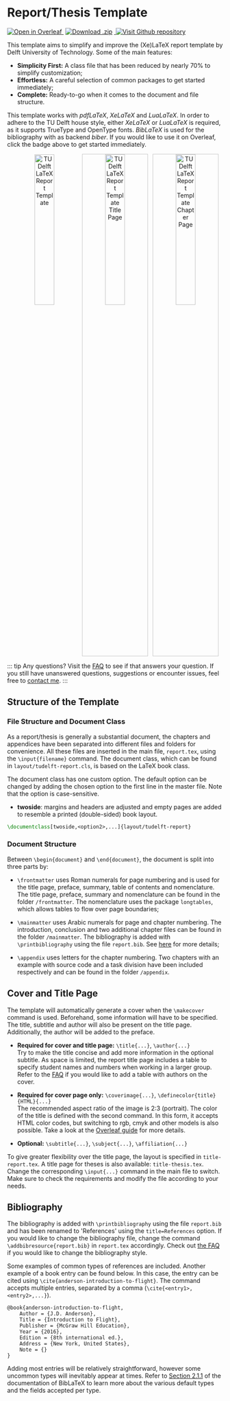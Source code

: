 # Report/Thesis Template

<p>
  <a href="https://www.overleaf.com/docs?snip_uri=https://github.com/dzwaneveld/TU-Delft-Unofficial-Report-Template/archive/master.zip&engine=xelatex" target="_blank" >
    <img alt="Open in Overleaf" src="/badges/open-in-overleaf.svg">
  </a>
  <a href="https://github.com/dzwaneveld/TU-Delft-Unofficial-Report-Template/archive/master.zip" >
    <img alt="Download .zip" src="/badges/download-zip.svg" hspace="4">
  </a>
  <a href="https://github.com/dzwaneveld/TU-Delft-Unofficial-Report-Template" target="_blank">
    <img alt="Visit Github repository" src="/badges/visit-github-repository.svg">
  </a>
</p>

This template aims to simplify and improve the (Xe)LaTeX report template by Delft University of Technology. Some of the main features:

* **Simplicity First:** A class file that has been reduced by nearly 70% to simplify customization;
* **Effortless:** A careful selection of common packages to get started immediately;
* **Complete:** Ready-to-go when it comes to the document and file structure.

This template works with _pdfLaTeX_, _XeLaTeX_ and _LuaLaTeX_. In order to adhere to the TU Delft house style, either _XeLaTeX_ or _LuaLaTeX_ is required, as it supports TrueType and OpenType fonts. _BibLaTeX_ is used for the bibliography with as backend _biber_. If you would like to use it on Overleaf, click the badge above to get started immediately.

<p align="center">
  <img alt="TU Delft LaTeX Report Template" src="/images/report-template.jpg" width="30%" style='border:1px solid transparent'>
&nbsp;
  <img alt="TU Delft LaTeX Report Template Title Page" src="/images/report-template-title.jpg" width="30%" style='border:1px solid #c7c7c7'>
&nbsp;
  <img alt="TU Delft LaTeX Report Template Chapter Page" src="/images/report-template-chapter.jpg" width="30%" style='border:1px solid #c7c7c7'>
</p>

::: tip Any questions?
Visit the [FAQ](/report/faq.html) to see if that answers your question. If you still have unanswered questions, suggestions or encounter issues, feel free to [contact me](/contact.html).
:::

## Structure of the Template

### File Structure and Document Class

As a report/thesis is generally a substantial document, the chapters and appendices have been separated into different files and folders for convenience. All these files are inserted in the main file, `report.tex`, using the `\input{filename}` command. The document class, which can be found in `layout/tudelft-report.cls`, is based on the LaTeX book class.

The document class has one custom option. The default option can be changed by adding the chosen option to the first line in the master file. Note that the option is case-sensitive.

- **twoside**: margins and headers are adjusted and empty pages are added to resemble a printed (double-sided) book layout.

```latex
\documentclass[twoside,<option2>,...]{layout/tudelft-report}
```

### Document Structure

Between `\begin{document}` and `\end{document}`, the document is split into three parts by:

- `\frontmatter` uses Roman numerals for page numbering and is used for the title page, preface, summary, table of contents and nomenclature. The title page, preface, summary and nomenclature can be found in the folder `/frontmatter`. The nomenclature uses the package `longtables`, which allows tables to flow over page boundaries;

- `\mainmatter` uses Arabic numerals for page and chapter numbering. The introduction, conclusion and two additional chapter files can be found in the folder `/mainmatter`. The bibliography is added with `\printbibliography` using the file `report.bib`. See [here](/report/#bibliography) for more details;

- `\appendix` uses letters for the chapter numbering. Two chapters with an example with source code and a task division have been included respectively and can be found in the folder `/appendix`.

## Cover and Title Page

The template will automatically generate a cover when the `\makecover` command is used. Beforehand, some information will have to be specified. The title, subtitle and author will also be present on the title page. Additionally, the author will be added to the preface.

- **Required for cover and title page:** `\title{...}`, `\author{...}`\
Try to make the title concise and add more information in the optional subtitle. As space is limited, the report title page includes a table to specify student names and numbers when working in a larger group. Refer to the [FAQ](/report/faq.html#how-do-i-add-a-table-with-authors-on-the-cover-page) if you would like to add a table with authors on the cover.

- **Required for cover page only:** `\coverimage{...}`, `\definecolor{title}{HTML}{...}`\
The recommended aspect ratio of the image is 2:3 (portrait). The color of the title is defined with the second command. In this form, it accepts HTML color codes, but switching to rgb, cmyk and other models is also possible. Take a look at the [Overleaf guide](https://www.overleaf.com/learn/latex/Using_colours_in_LaTeX#Creating_your_own_colours) for more details.

- **Optional:** `\subtitle{...}`, `\subject{...}`, `\affiliation{...}`

To give greater flexibility over the title page, the layout is specified in `title-report.tex`. A title page for theses is also available: `title-thesis.tex`. Change the corresponding `\input{...}` command in the main file to switch. Make sure to check the requirements and modify the file according to your needs.

## Bibliography

The bibliography is added with `\printbibliography` using the file `report.bib` and has been renamed to 'References' using the `title=References` option. If you would like to change the bibliography file, change the command `\addbibresource{report.bib}` in `report.tex` accordingly. Check out [the FAQ](/report/faq.html#how-do-i-change-the-bibliography-style) if you would like to change the bibliography style.

Some examples of common types of references are included. Another example of a book entry can be found below. In this case, the entry can be cited using `\cite{anderson-introduction-to-flight}`. The command accepts multiple entries, separated by a comma (`\cite{<entry1>,<entry2>,...}`).

```
@book{anderson-introduction-to-flight,
    Author = {J.D. Anderson},
    Title = {Introduction to Flight},
    Publisher = {McGraw Hill Education},
    Year = {2016},
    Edition = {8th international ed.},
    Address = {New York, United States},
    Note = {}
}
```

Adding most entries will be relatively straightforward, however some uncommon types will inevitably appear at times. Refer to [Section 2.1.1](http://mirrors.ctan.org/macros/latex/contrib/biblatex/doc/biblatex.pdf#subsubsection.2.1.1) of the documentation of BibLaTeX to learn more about the various default types and the fields accepted per type.
